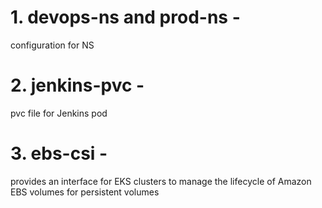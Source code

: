 # 1. devops-ns and prod-ns -
 configuration for NS 
# 2. jenkins-pvc -
 pvc file for Jenkins pod
# 3. ebs-csi - 
provides an interface for EKS clusters to manage the lifecycle of Amazon EBS volumes for persistent volumes
